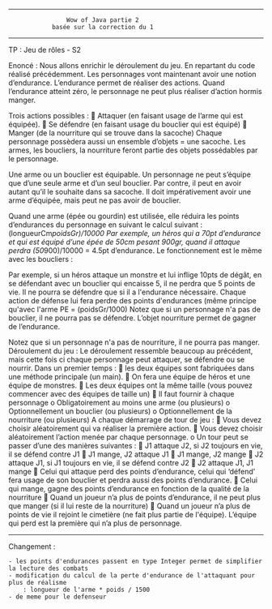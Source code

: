 **********************************************************

                    Wow of Java partie 2
                basée sur la correction du 1

**********************************************************


TP : Jeu de rôles - S2

Enoncé :
Nous allons enrichir le déroulement du jeu. En repartant du code réalisé précédemment.
Les personnages vont maintenant avoir une notion d’endurance. L’endurance permet de réaliser des
actions. Quand l’endurance atteint zéro, le personnage ne peut plus réaliser d’action hormis
manger. 

Trois actions possibles :
 Attaquer (en faisant usage de l’arme qui est équipée).
 Se défendre (en faisant usage du bouclier qui est équipé)
 Manger (de la nourriture qui se trouve dans la sacoche)
Chaque personnage possèdera aussi un ensemble d’objets = une sacoche. Les armes, les boucliers, la
nourriture feront partie des objets possédables par le personnage. 

Une arme ou un bouclier est équipable. Un personnage ne peut s’équipe que d’une seule arme et
d’un seul bouclier. Par contre, il peut en avoir autant qu’il le souhaite dans sa sacoche. Il doit
impérativement avoir une arme d’équipée, mais peut ne pas avoir de bouclier. 




Quand une arme (épée ou gourdin) est utilisée, elle réduira les points d’endurances du personnage
en suivant le calcul suivant : (longueurCm*poidsGr)/10000
Par exemple, un héros qui a 70pt d’endurance et qui est équipé d’une épée de 50cm pesant 900gr,
quand il attaque perdra (50*900)/10000 = 4.5pt d’endurance.
Le fonctionnement est le même avec les boucliers :



Par exemple, si un héros attaque un monstre et lui inflige 10pts de dégât, en se défendant avec un
bouclier qui encaisse 5, il ne perdra que 5 points de vie. Il ne pourra se défendre que si il a
l'endurance nécessaire. Chaque action de défense lui fera perdre des points d'endurances (même
principe qu'avec l'arme PE = (poidsGr/1000)
Notez que si un personnage n'a pas de bouclier, il ne pourra pas se défendre.
L’objet nourriture permet de gagner de l’endurance. 





Notez que si un personnage n'a pas de nourriture, il ne pourra pas manger.
Déroulement du jeu :
Le déroulement ressemble beaucoup au précédent, mais cette fois ci chaque personnage peut
attaquer, se défendre ou se nourrir.
Dans un premier temps :
 les deux équipes sont fabriquées dans une méthode principale (un main).
 On fera une équipe de héros et une équipe de monstres.
 Les deux équipes ont la même taille (vous pouvez commencer avec des équipes de taille un)
 Il faut fournir à chaque personnage
o Obligatoirement au moins une arme (ou plusieurs)
o Optionnellement un bouclier (ou plusieurs)
o Optionnellement de la nourriture (ou plusieurs)
A chaque démarrage de tour de jeu :
 Vous devez choisir aléatoirement qui va réaliser la première action.
 Vous devez choisir aléatoirement l’action menée par chaque personnage.
o Un tour peut se passer d’une des manières suivantes :
 J1 attaque J2, si J2 toujours en vie, il se défend contre J1
 J1 mange, J2 attaque J1
 J1 mange, J2 mange
 J2 attaque J1, si J1 toujours en vie, il se défend contre J2
 J2 attaque J1, J1 mange
 Celui qui attaque perd des points d’endurance, celui qui ‘défend’ fera usage de son bouclier
et perdra aussi des points d’endurance.
 Celui qui mange, gagne des points d’endurance en fonction de la qualité de la nourriture
 Quand un joueur n’a plus de points d’endurance, il ne peut plus que manger (si il lui reste de
la nourriture)
 Quand un joueur n’a plus de points de vie il rejoint le cimetière (ne fait plus partie de
l'équipe).
L’équipe qui perd est la première qui n’a plus de personnage.

***************************************************************************

Changement :

    - les points d'endurances passent en type Integer permet de simplifier la lecture des combats
    - modification du calcul de la perte d'endurance de l'attaquant pour plus de réalisme
        : longueur de l'arme * poids / 1500
    - de meme pour le defenseur